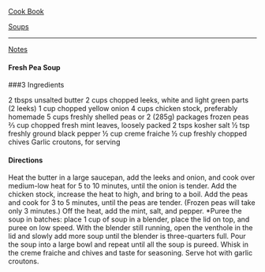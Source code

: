 [Cook Book]()  

[Soups]()  

-----  

[Notes]()  

#### Fresh Pea Soup  

###3 Ingredients  

2 tbsps unsalted butter
2 cups chopped leeks, white and light green parts (2 leeks)
1 cup chopped yellow onion
4 cups chicken stock, preferably homemade
5 cups freshly shelled peas or 2 (285g) packages frozen peas
&#x2154; cup chopped fresh mint leaves, loosely packed
2 tsps kosher salt
&#xbd; tsp freshly ground black pepper
&#xbd; cup creme fraiche
&#xbd; cup freshly chopped chives
Garlic croutons, for serving


#### Directions  

Heat the butter in a large saucepan, add the leeks and onion, and cook over medium-low heat for 5 to 10 minutes, until the onion is tender. Add the chicken stock, increase the heat to high, and bring to a boil. Add the peas and cook for 3 to 5 minutes, until the peas are tender. (Frozen peas will take only 3 minutes.) Off the heat, add the mint, salt, and pepper.
*Puree the soup in batches: place 1 cup of soup in a blender, place the lid on top, and puree on low speed. With the blender still running, open the venthole in the lid and slowly add more soup until the blender is three-quarters full. Pour the soup into a large bowl and repeat until all the soup is pureed. Whisk in the creme fraiche and chives and taste for seasoning. Serve hot with garlic croutons.
